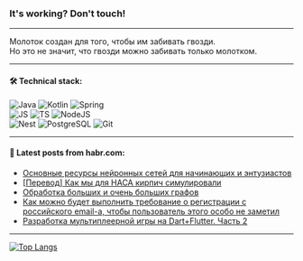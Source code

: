 ### It's working? Don't touch!

---
Молоток создан для того, чтобы им забивать гвозди. <br>
Но это не значит, что гвозди можно забивать только молотком.

---

#### 🛠️ Technical stack:

![Java](https://img.shields.io/badge/Java-informational?logo=Oracle&style=flat&logoColor=white&color=FF4500)
![Kotlin](https://img.shields.io/badge/Kotlin-informational?logo=Kotlin&style=flat&logoColor=white&color=774D97)
![Spring](https://img.shields.io/badge/SpringBoot-informational?logo=SpringBoot&style=flat&logoColor=white&color=6DB33F) <br>
![JS](https://img.shields.io/badge/JS-informational?logo=javaScript&style=flat&logoColor=black&color=F7Df1E)
![TS](https://img.shields.io/badge/TypeScript-informational?logo=typeScript&style=flat&logoColor=black&color=0667A8)
![NodeJS](https://img.shields.io/badge/NodeJS-informational?logo=node.js&style=flat&logoColor=white&color=70A760) <br>
![Nest](https://img.shields.io/badge/NestJS-informational?logo=NestJS&style=flat&logoColor=white&color=E0234E)
![PostgreSQL](https://img.shields.io/badge/PostgreSQL-informational?logo=PostgreSQL&style=flat&logoColor=white&color=DAA520)
![Git](https://img.shields.io/badge/Git-informational?logo=git&style=flat&logoColor=white&color=778899)

___

#### 💬 Latest posts from habr.com:

<!-- BLOG-POST-LIST:START -->
- [Основные ресурсы нейронных сетей для начинающих и энтузиастов](https://habr.com/ru/articles/753920/?utm_source=habrahabr&utm_medium=rss&utm_campaign=753920)
- [[Перевод] Как мы для НАСА кирпич симулировали](https://habr.com/ru/articles/753786/?utm_source=habrahabr&utm_medium=rss&utm_campaign=753786)
- [Обработка больших и очень больших графов](https://habr.com/ru/articles/753904/?utm_source=habrahabr&utm_medium=rss&utm_campaign=753904)
- [Как можно будет выполнить требование о регистрации с российского email-а, чтобы пользователь этого особо не заметил](https://habr.com/ru/articles/753878/?utm_source=habrahabr&utm_medium=rss&utm_campaign=753878)
- [Разработка мультиплеерной игры на Dart+Flutter. Часть 2](https://habr.com/ru/articles/753636/?utm_source=habrahabr&utm_medium=rss&utm_campaign=753636)
<!-- BLOG-POST-LIST:END -->

---
[![Top Langs](https://github-readme-stats-git-master-advtsetting-gmailcom.vercel.app/api/top-langs/?username=zloylis&langs_count=10&hide_title=false&title_color=e6edf3&size_weight=0.5&count_weight=0.5&layout=compact&hide_border=true&theme=dracula)](https://github.com/zloylis)

<!-- ![GitHub stats](https://github-readme-stats-git-master-advtsetting-gmailcom.vercel.app/api?username=zloylis&show_icons=true&hide_border=true&theme=dracula&hide_title=true&include_all_commits=true&count_private=true&hide=contribs&hide_rank=true) -->
